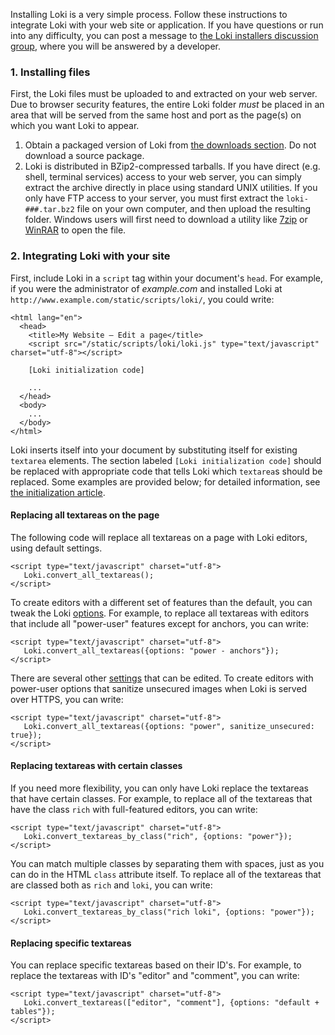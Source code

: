 Installing Loki is a very simple process. Follow these instructions to integrate Loki with your web site or application. If you have questions or run into any difficulty, you can post a message to [the Loki installers discussion group](http://groups.google.com/group/loki-installers), where you will be answered by a developer.

### 1. Installing files ###
First, the Loki files must be uploaded to and extracted on your web server. Due to browser security features, the entire Loki folder _must_ be placed in an area that will be served from the same host and port as the page(s) on which you want Loki to appear.
  1. Obtain a packaged version of Loki from [the downloads section](http://code.google.com/p/loki-editor/downloads/list). Do not download a source package.
  1. Loki is distributed in BZip2-compressed tarballs. If you have direct (e.g. shell, terminal services) access to your web server, you can simply extract the archive directly in place using standard UNIX utilities. If you only have FTP access to your server, you must first extract the `loki-###.tar.bz2` file on your own computer, and then upload the resulting folder. Windows users will first need to download a utility like [7zip](http://www.7-zip.org/) or [WinRAR](http://www.win-rar.com) to open the file.

### 2. Integrating Loki with your site ###
First, include Loki in a `script` tag within your document's `head`. For example, if you were the administrator of _example.com_ and installed Loki at `http://www.example.com/static/scripts/loki/`, you could write:
```
<html lang="en">
  <head>
    <title>My Website – Edit a page</title>
    <script src="/static/scripts/loki/loki.js" type="text/javascript" charset="utf-8"></script>

    [Loki initialization code]

    ...
  </head>
  <body>
    ...
  </body>
</html>
```
Loki inserts itself into your document by substituting itself for existing `textarea` elements. The section labeled `[Loki initialization code]` should be replaced with appropriate code that  tells Loki which `textarea`s should be replaced. Some examples are provided below; for detailed information, see [the initialization article](Initialization.md).

#### Replacing all textareas on the page ####
The following code will replace all textareas on a page with Loki editors, using default settings.
```
<script type="text/javascript" charset="utf-8">
   Loki.convert_all_textareas();
</script>
```

To create editors with a different set of features than the default, you can tweak the Loki [options](Options.md). For example, to replace all textareas with editors that include all "power-user" features except for anchors, you can write:
```
<script type="text/javascript" charset="utf-8">
   Loki.convert_all_textareas({options: "power - anchors"});
</script>
```

There are several other [settings](Settings.md) that can be edited. To create editors with power-user options that sanitize unsecured images when Loki is served over HTTPS, you can write:
```
<script type="text/javascript" charset="utf-8">
   Loki.convert_all_textareas({options: "power", sanitize_unsecured: true});
</script>
```

#### Replacing textareas with certain classes ####
If you need more flexibility, you can only have Loki replace the textareas that have certain classes. For example, to replace all of the textareas that have the class `rich` with full-featured editors, you can write:
```
<script type="text/javascript" charset="utf-8">
   Loki.convert_textareas_by_class("rich", {options: "power"});
</script>
```

You can match multiple classes by separating them with spaces, just as you can do in the HTML `class` attribute itself. To replace all of the textareas that are classed both as `rich` and `loki`, you can write:
```
<script type="text/javascript" charset="utf-8">
   Loki.convert_textareas_by_class("rich loki", {options: "power"});
</script>
```

#### Replacing specific textareas ####
You can replace specific textareas based on their ID's. For example, to replace the textareas with ID's "editor" and "comment", you can write:
```
<script type="text/javascript" charset="utf-8">
   Loki.convert_textareas(["editor", "comment"], {options: "default + tables"});
</script>
```